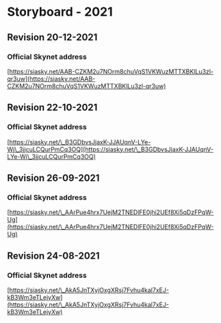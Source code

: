 # Storyboard - 2021

## Revision 20-12-2021

### Official Skynet address

[https://siasky.net/AAB-CZKM2u7NOrm8chuVqS1VKWuzMTTXBKlLu3zl-qr3uw](https://siasky.net/AAB-CZKM2u7NOrm8chuVqS1VKWuzMTTXBKlLu3zl-qr3uw)

## Revision 22-10-2021

### Official Skynet address

[https://siasky.net/\_B3GDbvsJjaxK-JJAUqnV-LYe-Wj\_3jjcuLCQurPmCq3OQ](https://siasky.net/\_B3GDbvsJjaxK-JJAUqnV-LYe-Wj\_3jjcuLCQurPmCq3OQ)

## Revision 26-09-2021

### Official Skynet address

[https://siasky.net/\_AArPue4hrx7UejM2TNEDlFE0jhi2UEf8Xi5qDzFPqW-Ug](https://siasky.net/\_AArPue4hrx7UejM2TNEDlFE0jhi2UEf8Xi5qDzFPqW-Ug)

## Revision 24-08-2021

### Official Skynet address

[https://siasky.net/\_AkA5JnTXyjOxgXRsj7Fvhu4kal7xEJ-kB3Wm3eTLejyXw](https://siasky.net/\_AkA5JnTXyjOxgXRsj7Fvhu4kal7xEJ-kB3Wm3eTLejyXw)

